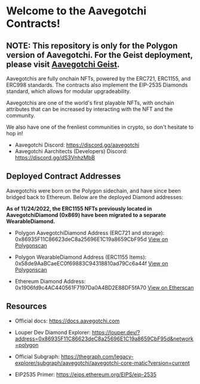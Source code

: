 # Welcome to the Aavegotchi Contracts!


## **NOTE: This repository is only for the Polygon version of Aavegotchi. For the Geist deployment, please visit [Aavegotchi Geist](https://github.com/aavegotchi/aavegotchi-geist).**


Aavegotchis are fully onchain NFTs, powered by the ERC721, ERC1155, and ERC998 standards. The contracts also implement the EIP-2535 Diamonds standard, which allows for modular upgradeability. 

Aavegotchis are one of the world's first playable NFTs, with onchain attributes that can be increased by interacting with the NFT and the community. 

We also have one of the frenliest communities in crypto, so don't hesitate to hop in!

* Aavegotchi Discord: https://discord.gg/aavegotchi
* Aavegotchi Aarchitects (Developers) Discord: https://discord.gg/dS3VnhzMbB

## Deployed Contract Addresses

Aavegotchis were born on the Polygon sidechain, and have since been bridged back to Ethereum. Below are the deployed Diamond addresses:

**As of 11/24/2022, the ERC1155 NFTs previously located in AavegotchiDiamond (0x869) have been migrated to a separate WearableDiamond.**

* Polygon AavegotchiDiamond Address (ERC721 and storage): 0x86935F11C86623deC8a25696E1C19a8659CbF95d <a href="https://polygonscan.com/address/0x86935F11C86623deC8a25696E1C19a8659CbF95d">View on Polygonscan </a>

* Polygon WearableDiamond Address (ERC1155 Items): 0x58de9AaBCaeEC0f69883C94318810ad79Cc6a44f <a href="https://polygonscan.com/address/0x58de9AaBCaeEC0f69883C94318810ad79Cc6a44f">View on Polygonscan </a>

* Ethereum Diamond Address: 0x1906fd9c4AC440561F7197Da0A4BD2E88DF5fA70 <a href="https://etherscan.io/address/0x1906fd9c4AC440561F7197Da0A4BD2E88DF5fA70">View on Etherscan </a>

## Resources

* Official docs: https://docs.aavegotchi.com

* Louper Dev Diamond Explorer: https://louper.dev/?address=0x86935F11C86623deC8a25696E1C19a8659CbF95d&network=polygon

* Official Subgraph: https://thegraph.com/legacy-explorer/subgraph/aavegotchi/aavegotchi-core-matic?version=current

* EIP2535 Primer: https://eips.ethereum.org/EIPS/eip-2535

